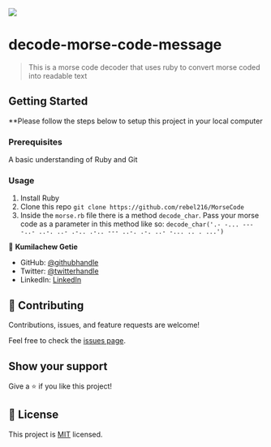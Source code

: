 ![](https://img.shields.io/badge/Microverse-blueviolet)

# decode-morse-code-message

> This is a morse code decoder that uses ruby to convert morse coded into readable text

## Getting Started

\*\*Please follow the steps below to setup this project in your local computer

### Prerequisites

A basic understanding of Ruby and Git

### Usage

1. Install Ruby
2. Clone this repo `git clone https://github.com/rebel216/MorseCode`
3. Inside the `morse.rb` file there is a method `decode_char`. Pass your morse code as a parameter in this method like so: `decode_char('.- -... --- -..- ..-. ..- .-.. .-.. --- ..-. .-. ..- -... .. . ...')`

👤 **Kumilachew Getie**

- GitHub: [@githubhandle](https://github.com/Kumilachew-g/)
- Twitter: [@twitterhandle](https://twitter.com/Getie_Haddis)
- LinkedIn: [LinkedIn](https://www.linkedin.com/in/kumilachew-getie-0356bb157/)

## 🤝 Contributing

Contributions, issues, and feature requests are welcome!

Feel free to check the [issues page](../../issues/).

## Show your support

Give a ⭐️ if you like this project!

## 📝 License

This project is [MIT](./LICENSE) licensed.

```

```
